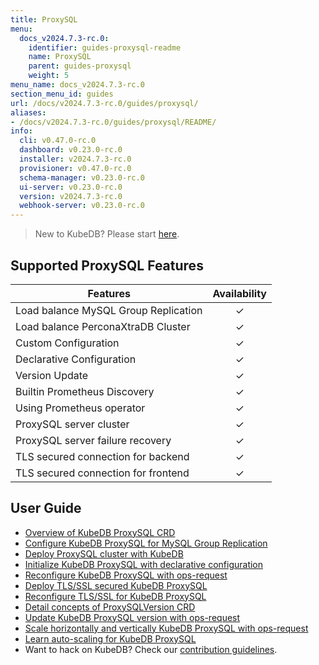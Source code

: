 ```yaml
---
title: ProxySQL
menu:
  docs_v2024.7.3-rc.0:
    identifier: guides-proxysql-readme
    name: ProxySQL
    parent: guides-proxysql
    weight: 5
menu_name: docs_v2024.7.3-rc.0
section_menu_id: guides
url: /docs/v2024.7.3-rc.0/guides/proxysql/
aliases:
- /docs/v2024.7.3-rc.0/guides/proxysql/README/
info:
  cli: v0.47.0-rc.0
  dashboard: v0.23.0-rc.0
  installer: v2024.7.3-rc.0
  provisioner: v0.47.0-rc.0
  schema-manager: v0.23.0-rc.0
  ui-server: v0.23.0-rc.0
  version: v2024.7.3-rc.0
  webhook-server: v0.23.0-rc.0
---
```


> New to KubeDB? Please start [here](/docs/v2024.7.3-rc.0/README).

## Supported ProxySQL Features

| Features                             | Availability |
| ------------------------------------ | :----------: |
| Load balance MySQL Group Replication |   &#10003;   |
| Load balance PerconaXtraDB Cluster   |   &#10003;   |
| Custom Configuration                 |   &#10003;   |
| Declarative Configuration            |   &#10003;   |
| Version Update                       |   &#10003;   |
| Builtin Prometheus Discovery         |   &#10003;   |
| Using Prometheus operator            |   &#10003;   |
| ProxySQL server cluster              |   &#10003;   |
| ProxySQL server failure recovery     |   &#10003;   |
| TLS secured connection for backend   |   &#10003;   |
| TLS secured connection for frontend  |   &#10003;   |

## User Guide

- [Overview of KubeDB ProxySQL CRD](/docs/v2024.7.3-rc.0/guides/proxysql/concepts/proxysql/) 
- [Configure KubeDB ProxySQL for MySQL Group Replication](/docs/v2024.7.3-rc.0/guides/proxysql/quickstart/mysqlgrp/)
- [Deploy ProxySQL cluster with KubeDB](/docs/v2024.7.3-rc.0/guides/proxysql/clustering/proxysql-cluster/) 
- [Initialize KubeDB ProxySQL with declarative configuration](/docs/v2024.7.3-rc.0/guides/proxysql/concepts/declarative-configuration/) 
- [Reconfigure KubeDB ProxySQL with ops-request](/docs/v2024.7.3-rc.0/guides/proxysql/concepts/opsrequest/)
- [Deploy TLS/SSL secured KubeDB ProxySQL](/docs/v2024.7.3-rc.0/guides/proxysql/tls/configure/)
- [Reconfigure TLS/SSL for KubeDB ProxySQL](/docs/v2024.7.3-rc.0/guides/proxysql/reconfigure-tls/cluster/)
- [Detail concepts of ProxySQLVersion CRD](/docs/v2024.7.3-rc.0/guides/proxysql/concepts/proxysql-version/)
- [Update KubeDB ProxySQL version with ops-request](/docs/v2024.7.3-rc.0/guides/proxysql/update-version/cluster/)
- [Scale horizontally and vertically KubeDB ProxySQL with ops-request](/docs/v2024.7.3-rc.0/guides/proxysql/scaling/horizontal-scaling/cluster/)
- [Learn auto-scaling for KubeDB ProxySQL](/docs/v2024.7.3-rc.0/guides/proxysql/autoscaler/compute/cluster/)
- Want to hack on KubeDB? Check our [contribution guidelines](/docs/v2024.7.3-rc.0/CONTRIBUTING).

